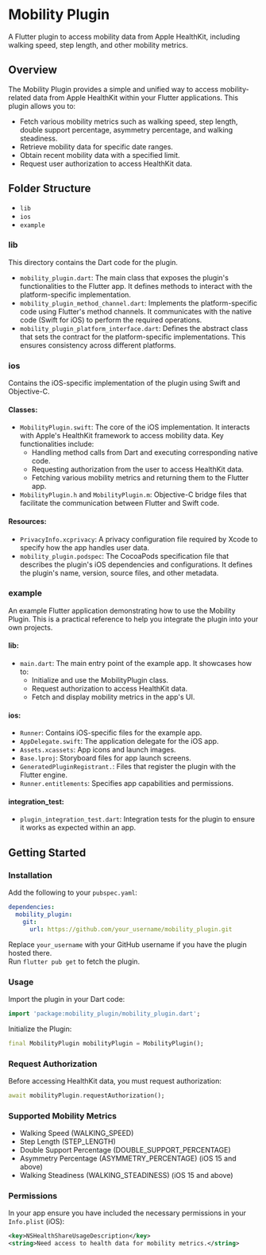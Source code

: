 # Mobility Plugin

A Flutter plugin to access mobility data from Apple HealthKit, including walking speed, step length, and other mobility metrics.

## Overview

The Mobility Plugin provides a simple and unified way to access mobility-related data from Apple HealthKit within your Flutter applications. This plugin allows you to:

- Fetch various mobility metrics such as walking speed, step length, double support percentage, asymmetry percentage, and walking steadiness.
- Retrieve mobility data for specific date ranges.
- Obtain recent mobility data with a specified limit.
- Request user authorization to access HealthKit data.

## Folder Structure

- `lib`
- `ios`
- `example`

### lib

This directory contains the Dart code for the plugin.

- `mobility_plugin.dart`: The main class that exposes the plugin's functionalities to the Flutter app. It defines methods to interact with the platform-specific implementation.
- `mobility_plugin_method_channel.dart`: Implements the platform-specific code using Flutter's method channels. It communicates with the native code (Swift for iOS) to perform the required operations.
- `mobility_plugin_platform_interface.dart`: Defines the abstract class that sets the contract for the platform-specific implementations. This ensures consistency across different platforms.

### ios

Contains the iOS-specific implementation of the plugin using Swift and Objective-C.

#### Classes:

- `MobilityPlugin.swift`: The core of the iOS implementation. It interacts with Apple's HealthKit framework to access mobility data. Key functionalities include:
  - Handling method calls from Dart and executing corresponding native code.
  - Requesting authorization from the user to access HealthKit data.
  - Fetching various mobility metrics and returning them to the Flutter app.
- `MobilityPlugin.h` and `MobilityPlugin.m`: Objective-C bridge files that facilitate the communication between Flutter and Swift code.

#### Resources:

- `PrivacyInfo.xcprivacy`: A privacy configuration file required by Xcode to specify how the app handles user data.
- `mobility_plugin.podspec`: The CocoaPods specification file that describes the plugin's iOS dependencies and configurations. It defines the plugin's name, version, source files, and other metadata.

### example

An example Flutter application demonstrating how to use the Mobility Plugin. This is a practical reference to help you integrate the plugin into your own projects.

#### lib:

- `main.dart`: The main entry point of the example app. It showcases how to:
  - Initialize and use the MobilityPlugin class.
  - Request authorization to access HealthKit data.
  - Fetch and display mobility metrics in the app's UI.

#### ios:

- `Runner`: Contains iOS-specific files for the example app.
- `AppDelegate.swift`: The application delegate for the iOS app.
- `Assets.xcassets`: App icons and launch images.
- `Base.lproj`: Storyboard files for app launch screens.
- `GeneratedPluginRegistrant.`: Files that register the plugin with the Flutter engine.
- `Runner.entitlements`: Specifies app capabilities and permissions.

#### integration_test:

- `plugin_integration_test.dart`: Integration tests for the plugin to ensure it works as expected within an app.

## Getting Started

### Installation

Add the following to your `pubspec.yaml`:

```yaml
dependencies:
  mobility_plugin:
    git:
      url: https://github.com/your_username/mobility_plugin.git
```

Replace `your_username` with your GitHub username if you have the plugin hosted there.  
Run `flutter pub get` to fetch the plugin.

### Usage

Import the plugin in your Dart code:

```dart
import 'package:mobility_plugin/mobility_plugin.dart';
```

Initialize the Plugin:

```dart
final MobilityPlugin mobilityPlugin = MobilityPlugin();
```

### Request Authorization

Before accessing HealthKit data, you must request authorization:

```dart
await mobilityPlugin.requestAuthorization();
```

### Supported Mobility Metrics

- Walking Speed (WALKING_SPEED)
- Step Length (STEP_LENGTH)
- Double Support Percentage (DOUBLE_SUPPORT_PERCENTAGE)
- Asymmetry Percentage (ASYMMETRY_PERCENTAGE) (iOS 15 and above)
- Walking Steadiness (WALKING_STEADINESS) (iOS 15 and above)

### Permissions

In your app ensure you have included the necessary permissions in your `Info.plist` (iOS):

```xml
<key>NSHealthShareUsageDescription</key>
<string>Need access to health data for mobility metrics.</string>
```
